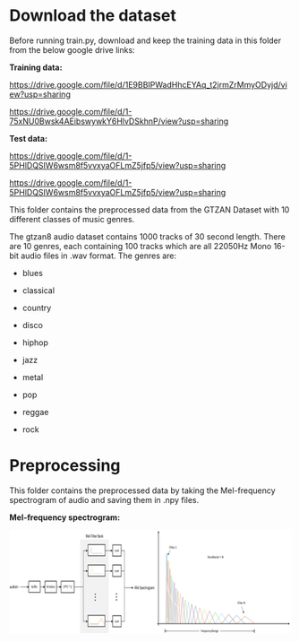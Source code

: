 # Download the dataset

Before running train.py, download and keep the training data in this folder from the below google drive links:

  **Training data:**
  
  https://drive.google.com/file/d/1E9BBIPWadHhcEYAq_t2jrmZrMmyODyjd/view?usp=sharing

  https://drive.google.com/file/d/1-75xNU0Bwsk4AEibswywkY6HlvDSkhnP/view?usp=sharing
  
  **Test data:**
  
  https://drive.google.com/file/d/1-5PHlDQSIW6wsm8f5vvxyaOFLmZ5jfp5/view?usp=sharing
  
  https://drive.google.com/file/d/1-5PHlDQSIW6wsm8f5vvxyaOFLmZ5jfp5/view?usp=sharing
  
This folder contains the preprocessed data from the GTZAN Dataset with 10 different classes of music genres.


The gtzan8 audio dataset contains 1000 tracks of 30 second length. There are 10 genres, each containing 100 tracks which are all 22050Hz Mono 16-bit audio files in .wav format. The genres are:

 * blues

 * classical

 * country

 * disco

 * hiphop

 * jazz

 * metal

 * pop 

 * reggae

 * rock

 # Preprocessing

  This folder contains the preprocessed data by taking the Mel-frequency spectrogram of audio and saving them in .npy files.
  
  **Mel-frequency spectrogram:**
  
   <p align="center">
    <img src="Mel.jpg" width=600>
   </p>

